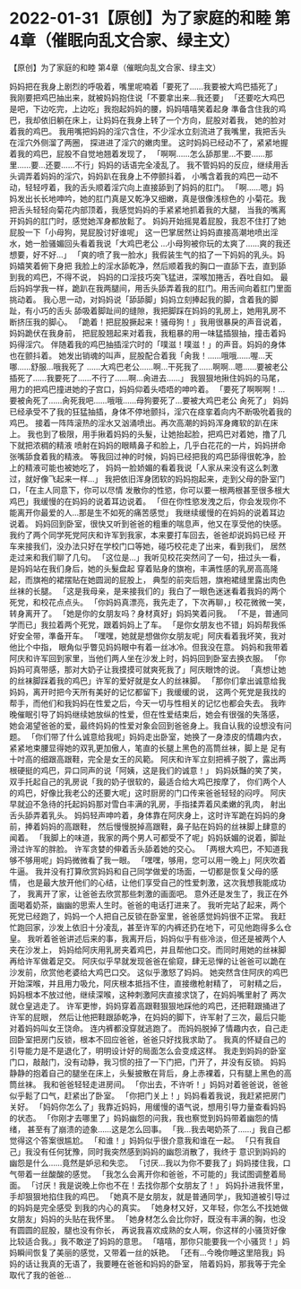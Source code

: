 # 2022-01-31【原创】为了家庭的和睦 第4章（催眠向乱文合家、绿主文）



【原创】为了家庭的和睦 第4章（催眠向乱文合家、绿主文）



 
 妈妈把在我身上剧烈的呼吸着，嘴里呢喃着「要死了……我要被大鸡巴插死了」
 我刚要把鸡巴抽出来，就被妈妈抱住说「不要拿出来…我还要」
 「还要吃大鸡巴是吧，下边吃完，上边吃」我抱起妈妈的腰，妈妈嘻嘻笑着起身 準备含住我的鸡巴，我却依旧躺在床上，让妈妈在我身上转了一个方向，屁股对着我， 她的脸对着我的鸡巴。
 我用嘴把妈妈的淫穴含住，不少淫水立刻流进了我嘴里，我把舌头在淫穴外侧溜了两圈， 探进进了淫穴的嫩肉里。
 这时妈妈已经动不了，紧紧地握着我的鸡巴，屁股不自觉地翘着发现了， 「啊啊……怎么舔那里…不要……那里……要…还要……不行」妈妈的话语完全凌乱了。
 我不管妈妈的反应，继续用舌头调弄着妈妈的淫穴，妈妈趴在我身上不停颤抖着， 小嘴含着我的鸡巴一动不动，轻轻哼着，我的舌头顺着淫穴向上直接舔到了妈妈的肛门。
 「啊……嗯」妈妈发出长长地呻吟，她的肛门真是又乾净又细嫩，真是很像浅棕色的 小菊花。我把舌头轻轻向菊花内部顶着，我感觉妈妈的手紧紧地抓着我的大腿， 当我的嘴离开妈妈的肛门时，感觉她浑身都放鬆了。
 妈妈开始摇晃着屁股，我忍不住打了她屁股一下「小母狗，晃屁股讨好谁呢」
 这一巴掌居然让妈妈直接高潮地喷出淫水，她一脸骚媚回头看着我说「大鸡巴老公 …小母狗被你玩的太爽了……爽的我还想要，好不好…」
 「爽的喷了我一脸水」我假装生气的掐了一下妈妈的乳头。妈妈嬉笑着俯下身把 我脸上的淫水舔乾净，然后顺着我的胸口一直舔下去，直到舔到我的鸡巴，不得不说， 妈妈的口淫技巧突飞猛进，深喉加捲舌，吞吐自如。
 最后妈妈学我一样，跪趴在我两腿间，用舌头舔弄着我的肛门。用舌间向着肛门里面挑动着。
 我心思一动，对妈妈说「舔舔脚」妈妈立刻捧起我的脚，含着我的脚趾，有小巧的舌头 舔吸着脚趾间的缝隙，我把脚踩在妈妈的乳房上，她用乳房不断挤压我的脚心。
 「跪着！把屁股撅起来！骚母狗！」我用很暴戾的声音说着，妈妈跪伏在我身前， 把屁股翘起来对着我，我粗暴的用一味猛插狠抽，撞击着妈妈得淫穴。
 伴随着我的鸡巴抽插淫穴时的「噗滋！噗滋！」的声音。妈妈的身体也在颤抖着。
 她发出销魂的叫声，屁股配合着我「肏我！……哦哦……喔…天哪……舒服…哦我死了 ……大鸡巴老公……啊…干死我了……啊啊…嗯……要被老公插死了……我要死了……不行了……啊…肏进去……」
 我狠狠地揪住妈妈的马尾，用力的把鸡巴撞进她的子宫口，妈妈仰着头唔唔的呻吟着。
 「要死了啊啊啊！…要被肏死了……肏死我吧……哦哦……母狗要死了…要被大鸡巴老公 肏死了」
 妈妈已经承受不了我的狂猛抽插，身体不停地颤抖，淫穴在痉挛着向内不断吸吮着我的鸡巴。 接着一阵阵滚热的淫水又汹涌喷出。再次高潮的妈妈浑身瘫软的趴在床上。
 我也到了极限，用手揪着妈妈的头髮，让她抬起脸，把鸡巴对着她，撸了几下就把浓稠的精液 喷射在妈妈的眼睛鼻子和脸上，几乎白花花的一片，妈妈拼命张嘴舔食着我的精液。
 等我回过神的时候，妈妈已经把我的鸡巴舔得很乾净，脸上的精液可能也被她吃了， 妈妈一脸娇媚的看着我说「人家从来没有这么刺激过，就好像飞起来一样…」
 我把依旧浑身团软的妈妈抱起来，走到父母的卧室门口，「在主人同意下，你可以尽情 发散你的性慾，你可以要一根两根甚至很多根大鸡巴」我缓慢的在妈妈的说着耳边说着。
 「但在你性慾发洩之后，你会发现你不能离开你最爱的人…那是生不如死的痛苦感觉」 我继续缓慢的在妈妈的说着耳边说着。
 妈妈回到卧室，很快又听到爸爸的粗重的喘息声，他又在享受他的快感。
 我约了两个同学死党阿庆和许军到我家，本来要打车回去，爸爸却说妈妈已经 开车来接我们，没办法只好在学校门口等她，碰巧校花走了出来，看到我们， 居然走过来和我们聊了几句。
 「这位是…」我听见校花突然问了一句，扭过头一看，是妈妈站在我们身后，她的头髮盘起 穿着贴身的旗袍，丰满性感的乳房高高隆起，而旗袍的裙摆贴在她圆润的屁股上， 典型的前突后翘，旗袍裙缝里露出肉色丝袜的长腿。
 「这是我母亲，是来接我们的」我白了一眼色迷迷看着我妈的两个死党，和校花点点头。
 「你妈妈真漂亮，我先走了，下次再聊，」校花微微一笑，转身离开了。
 「她是你的女朋友吗？身材真好」妈妈笑着问我。
 「不是，普通同学而已」我拉着两个死党，跟着妈妈上了车。
 「是你女朋友也不错」妈妈帮我係好安全带，準备开车。
 「嘿嘿，她就是想做你女朋友呢」阿庆看着我坏笑，我对他比个中指， 眼角似乎瞥见妈妈眼中有着一丝冰冷。但我没在意。
 妈妈和我带着阿庆和许军回到家里，当他们两人坐在沙发上时，妈妈回到卧室去换衣服。
 「你妈妈可真带感，那对大奶子让我摸摸可就爽死我了」阿庆眼馋的说。
 「真想让她的丝袜脚踩着我的鸡巴」许军的爱好就是女人的丝袜脚。
 「那你们拿出诚意给我妈妈，离开时把今天所有美好的记忆都留下」我缓缓的说， 这两个死党是我找的帮手，而他们和我妈妈在性爱之后，今天一切与性相关的记忆也都会失去。
 我昨晚催眠引导了妈妈继续她放纵的性爱，但在性爱结束后，她会有很强的失落感， 她会渴望爸爸的爱，最终妈妈的性爱对象会回到爸爸身上。我自认我的设想没有问题。
 「你们带了什么诚意给我呢」妈妈走出卧室，她换了一身漆皮的情趣内衣， 紧紧地束腰显得她的双乳更加傲人，笔直的长腿上黑色的高筒丝袜，脚上是 足有十吋高的细跟高跟鞋，完全是女王的风範。
 阿庆和许军立刻把裤子脱了，露出两根硬挺的鸡巴，异口同声的说「阿姨，这是我们的诚意！」
 妈妈妖豔的笑了笑，双手托起自己的乳房说「我的奶子很软的，最适合给大鸡巴按摩了， 你们两个人的鸡巴，好像比我老公的还要大呢」这时厨房的门口传来爸爸轻轻的闷哼。
 阿庆早就迫不急待的托起妈妈那对雪白丰满的乳房，手指揉弄着风柔嫩的乳肉， 射出舌头舔弄着乳头。
 妈妈轻声呻吟着，身体靠在阿庆身上，这时许军跪在妈妈的身前，捧着妈妈的高跟鞋， 然后慢慢脱掉高跟鞋，鼻子贴在妈妈的丝袜脚上肆意的闻着。
 「我脚上的味道，我家的两个男人可都受不了呢」妈妈妖媚的说着，脚趾滑过许军的胖脸。 许军贪婪的伸着舌头舔着她的交心。
 「两根大鸡巴，不知道我够不够用呢」妈妈微微看了我一眼。
 「嘿嘿，够用，您可以用一晚上」阿庆吹着牛逼。
 我并没有打算欣赏妈妈和自己同学做爱的场面，一切都是恢复父母的感情， 也是最大放开他们的心结，让他们享受自己的性爱刺激，这次我想我能成功了， 我离开了家，让爸爸去欣赏那些刺激的画面吧。
 意外还是发生了，我正在外面喝着奶茶，幽幽的思索人生时。爸爸的电话打进来了。
 我听完站了起来，两个死党已经跑了，妈妈一个人把自己反锁在卧室里，爸爸感觉妈妈很不正常。
 我赶忙跑回家，沙发上依旧十分凌乱，甚至许军的内裤还扔在地下，可见他跑得多么仓皇。
 我听着爸爸讲述后来的事，我离开后，妈妈似乎有些冷淡，但还是被两个人夹在沙发上， 妈妈给阿庆用乳房夹着鸡巴，并且帮他口交。而同时用她的丝袜脚再给许军做着足交。
 阿庆似乎早就发现爸爸在偷窥，肆无忌惮的让爸爸可以跪在沙发前，欣赏他老婆给大鸡巴口交。 这似乎激怒了妈妈。
 她突然含住阿庆的鸡巴开始深喉，并且用力吸允，阿庆根本抵挡不住，直接缴枪射精了， 可射精之后，妈妈根本不放过他，继续深喉，这种刺激阿庆直接求饶了，在妈妈嘴里射了 两次就仓皇逃走了。
 许军更惨，妈妈穿着高跟鞋狠狠地踩他的鸡巴，还把鞋跟捅进了许军的屁眼， 然后让他把鞋跟舔乾净，在妈妈的脚下，许军射了三次，最后只能对着妈妈叫女王饶命。 连内裤都没穿就逃跑了。
 而妈妈脱掉了情趣内衣，自己走回卧室把房门反锁，根本不回应爸爸，爸爸只好找我求助了。
 我真的怀疑自己的引导能力是不是退化了，明明设计好的局面怎么会变成这样。 我走到妈妈的卧室门口，敲敲门，没有动静，我习惯的扭了一下门把，门开了，并没有反锁。
 妈妈静静的抱着自己的腿坐在床上，头髮披散在背后，身上赤裸着，只有腿上黑色的高筒丝袜。 我和爸爸轻轻走进房间。
 「你出去，不许听！」妈妈对着爸爸说，爸爸似乎鬆了口气，赶紧出了卧室。
 「你把门关上！」妈妈看着我说，我赶紧把房门关好。
 「妈妈你怎么了」我靠近妈妈，用缓慢的语气说，想用引导力量查看妈妈的状态。
 「你刚才去哪里了」妈妈幽怨的问我，我也察觉到妈妈带着幽怨的情绪， 甚至有了崩溃的迹象……这是怎么回事。
 「我…我去喝奶茶了……」我自己都觉得这个答案很尴尬。
 「和谁！」妈妈似乎很介意我和谁在一起。
 「只有我自己」我没有任何犹豫，同时我突然感到妈妈的幽怨消散了，我终于 意识到妈妈的幽怨是什么……竟然是妒忌和失恋。
 「讨厌…我以为你不要我了」妈妈搂住我，口气带着一丝酸酸的感觉。
 「我怎么会离开你和爸爸，不可能的」我试图调整着局面。
 「讨厌！我是说晚上你也不在！去找你那个女朋友了！」 妈妈扑进我怀里，手却狠狠地掐住我的鸡巴。
 「她真不是女朋友，就是普通同学」，我知道被引导过的妈妈是完全感受 到我的内心的真实。
 「她身材又好，又年轻，你怎么不找她做女朋友」妈妈的头贴在我怀里。
 「她身材怎么会比你好，既没有丰满的胸，也没有圆圆的屁股，腿也没有你长， 再说我喜欢成熟的女人啊，你这样的小骚货好像比较适合我。」我不敢逆了妈妈的意思。
 「嘻嘻，那你只能要我一个小骚货！」妈妈瞬间恢复了美丽的感觉，又带着一丝的妖艳。
 「还有…今晚你睡这里陪我」妈妈的话让我真的无语了，我要睡在爸爸和妈妈的卧室， 陪着妈妈，那我等于完全取代了我的爸爸…
 
 


